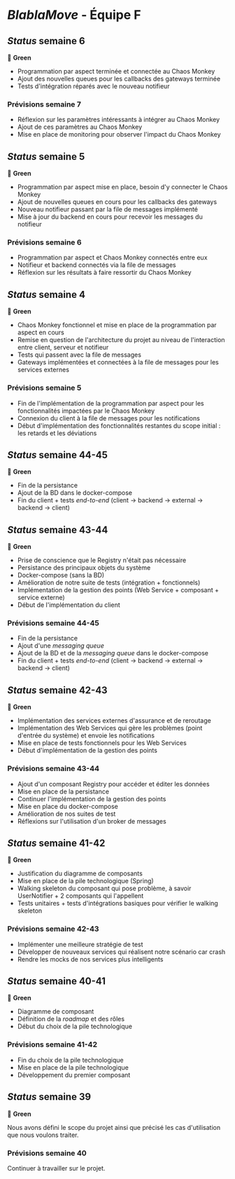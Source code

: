# _BlablaMove_ - Équipe F

## _Status_ semaine 6 

:vertical_traffic_light: **Green** 

 - Programmation par aspect terminée et connectée au Chaos Monkey
 - Ajout des nouvelles queues pour les callbacks des gateways terminée
 - Tests d'intégration réparés avec le nouveau notifieur

### Prévisions semaine 7

- Réflexion sur les paramètres intéressants à intégrer au Chaos Monkey
- Ajout de ces paramètres au Chaos Monkey
- Mise en place de monitoring pour observer l'impact du Chaos Monkey

## _Status_ semaine 5 

:vertical_traffic_light: **Green** 

 - Programmation par aspect mise en place, besoin d'y connecter le Chaos Monkey
 - Ajout de nouvelles queues en cours pour les callbacks des gateways
 - Nouveau notifieur passant par la file de messages implémenté
 - Mise à jour du backend en cours pour recevoir les messages du notifieur

### Prévisions semaine 6

- Programmation par aspect et Chaos Monkey connectés entre eux
- Notifieur et backend connectés via la file de messages
- Réflexion sur les résultats à faire ressortir du Chaos Monkey

## _Status_ semaine 4 

:vertical_traffic_light: **Green** 

 - Chaos Monkey fonctionnel et mise en place de la programmation par aspect en cours
 - Remise en question de l'architecture du projet au niveau de l'interaction entre client, serveur et notifieur
 - Tests qui passent avec la file de messages
 - Gateways implémentées et connectées à la file de messages pour les services externes

### Prévisions semaine 5

- Fin de l'implémentation de la programmation par aspect pour les fonctionnalités impactées par le Chaos Monkey
- Connexion du client à la file de messages pour les notifications
- Début d'implémentation des fonctionnalités restantes du scope initial : les retards et les déviations

## _Status_ semaine 44-45 

:vertical_traffic_light: **Green** 

 - Fin de la persistance
 - Ajout de la BD dans le docker-compose
 - Fin du client + tests _end-to-end_ (client → backend → external → backend → client)

## _Status_ semaine 43-44 

:vertical_traffic_light: **Green** 

 - Prise de conscience que le Registry n'était pas nécessaire
 - Persistance des principaux objets du système
 - Docker-compose (sans la BD)
 - Amélioration de notre suite de tests (intégration + fonctionnels)
 - Implémentation de la gestion des points (Web Service + composant + service externe)
 - Début de l'implémentation du client
 
 ### Prévisions semaine 44-45

 - Fin de la persistance
 - Ajout d'une _messaging queue_
 - Ajout de la BD et de la _messaging queue_ dans le docker-compose
 - Fin du client + tests _end-to-end_ (client → backend → external → backend → client)

## _Status_ semaine 42-43 

:vertical_traffic_light: **Green** 

 - Implémentation des services externes d'assurance et de reroutage
 - Implémentation des Web Services qui gère les problèmes (point d'entrée du système) et envoie les notifications
 - Mise en place de tests fonctionnels pour les Web Services
 - Début d'implémentation de la gestion des points
 
 ### Prévisions semaine 43-44

 - Ajout d'un composant Registry pour accéder et éditer les données
 - Mise en place de la persistance
 - Continuer l'implémentation de la gestion des points
 - Mise en place du docker-compose
 - Amélioration de nos suites de test
 - Réflexions sur l'utilisation d'un broker de messages

## _Status_ semaine 41-42 

:vertical_traffic_light: **Green**  

 - Justification du diagramme de composants
 - Mise en place de la pile technologique (Spring)
 - Walking skeleton du composant qui pose problème, à savoir UserNotifier + 2 composants qui l'appellent
 - Tests unitaires + tests d'intégrations basiques pour vérifier le walking skeleton 
 
### Prévisions semaine 42-43

 - Implémenter une meilleure stratégie de test
 - Développer de nouveaux services qui réalisent notre scénario car crash
 - Rendre les mocks de nos services plus intelligents

## _Status_ semaine 40-41 

:vertical_traffic_light: **Green**  

 - Diagramme de composant
 - Définition de la _roadmap_ et des rôles
 - Début du choix de la pile technologique
 
### Prévisions semaine 41-42

 - Fin du choix de la pile technologique
 - Mise en place de la pile technologique
 - Développement du premier composant


## _Status_ semaine 39

:vertical_traffic_light: **Green**  
 
Nous avons défini le scope du projet ainsi que précisé les cas d'utilisation que nous voulons traiter.

### Prévisions semaine 40

Continuer à travailler sur le projet.
